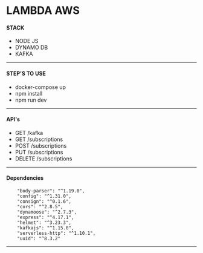 LAMBDA AWS 
==============

#### STACK

- NODE JS
- DYNAMO DB
- KAFKA

---

#### STEP'S TO USE

- docker-compose up
- npm install
- npm run dev

---

#### API's

- GET /kafka
- GET /subscriptions
- POST /subscriptions
- PUT /subscriptions
- DELETE /subscriptions

---


#### Dependencies

        "body-parser": "^1.19.0",
        "config": "^1.31.0",
        "consign": "^0.1.6",
        "cors": "^2.8.5",
        "dynamoose": "^2.7.3",
        "express": "^4.17.1",
        "helmet": "^3.23.3",
        "kafkajs": "^1.15.0",
        "serverless-http": "^1.10.1",
        "uuid": "^8.3.2"

---

